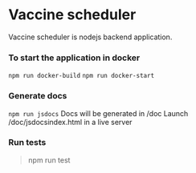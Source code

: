 # Vaccine scheduler

Vaccine scheduler is nodejs backend application.

### To start the application in docker

`npm run docker-build`
`npm run docker-start`

### Generate docs

`npm run jsdocs`
Docs will be generated in /doc
Launch /doc/jsdocsindex.html in a live server

### Run tests

> npm run test
